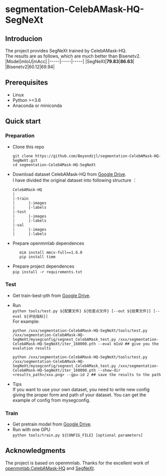 # segmentation-CelebAMask-HQ-SegNeXt
## Introducion
The project provides SegNeXt trained by CelebAMask-HQ. <br>
The results are as follows, which are much better than Bisenetv2.
|Model|mIoU|mAcc|
|-----|-----|-----|
|SegNeXt|**79.83**|**86.63**|
|Bisenetv2|60.12|69.94|
## Prerequisites
- Linux
- Python >=3.6
- Anaconda or miniconda
## Quick start
### Preparation
- Clone this repo
  ```
  git clone https://github.com/Beyondzjl/segmentation-CelebAMask-HQ-SegNeXt.git
  cd segmentation-CelebAMask-HQ-SegNeXt
  ```
- Download dataset CelebAMask-HQ from [Google Drive](https://drive.google.com/drive/folders/170q_UvzbzWVDveKd2et2lzaqzTiybKlz?usp=drive_link).<br>
  I have divided the original dataset into following structure ：
  ```
  CelebAMask-HQ
  |
  |-train
  |      |-images
  |      |-labels
  |-test
  |      |-images
  |      |-labels
  |-val
  |      |-images
  |      |-labels
  ```
- Prepare openmmlab dependences
  ```pip install -U openmim
     mim install mmcv-full==1.6.0
     pip install timm
- Prepare project dependences<br>
    ```pip install -r requirements.txt```
### Test
- Get train-best-pth from [Google Drive](https://drive.google.com/file/d/1rp5D48-1renqNCQ3LkJAYK5__QVFN_IV/view?usp=drive_link).
- Run<br>
     `python tools/test.py ${配置文件} ${检查点文件} [--out ${结果文件}] [--eval ${评估指标}] `<br>
  For example:<br>
  ```
  python /xxx/segmentation-CelebAMask-HQ-SegNeXt/tools/test.py /xxx/segmentation-CelebAMask-HQ-SegNeXt/mysegconfig/segnext_CelebAMask_test.py /xxx/segmentation-CelebAMask-HQ-SegNeXt/iter_160000.pth --eval mIoU ## give you the evalution results
  
  python /xxx/segmentation-CelebAMask-HQ-SegNeXt/tools/test.py /xxx/segmentation-CelebAMask-HQ-SegNeXt/mysegconfig/segnext_CelebAMask_test.py /xxx/segmentation-CelebAMask-HQ-SegNeXt/iter_160000.pth --show-dir <results_path>/xxx.png> --gpu-id 2 ## save the results to the path
  ```
  
- Tips<br>
  If you want to use your own dataset, you need to write new config giving the proper form and path of your dataset. You can get the example of config from
  mysegconfig.
### Train
- Get pretrain model from [Google Drive](https://drive.google.com/drive/folders/1nrq40tCG4dz1TCPhtPVCacIrYWy9rLBD?usp=drive_link).
- Run with one GPU<br>
  `python tools/train.py ${CONFIG_FILE} [optional parameters]`
## Acknowledgments
The project is based on openmmlab. Thanks for the excellent work of [openmmlab](https://github.com/open-mmlab/mmsegmentation/tree/main),[CelebAMask-HQ](https://github.com/switchablenorms/CelebAMask-HQ) and [SegNeXt](https://github.com/Visual-Attention-Network/SegNeXt).
  

